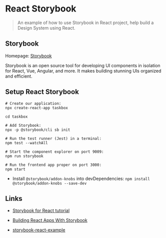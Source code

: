 # React Storybook

> An example of how to use Storybook in React project, help build a Design System using React.

## Storybook

Homepage: [Storybook](https://storybook.js.org/)

Storybook is an open source tool for developing UI components in isolation for React, Vue, Angular, and more. It makes building stunning UIs organized and efficient.

## Setup React Storybook

```
# Create our application:
npx create-react-app taskbox

cd taskbox

# Add Storybook:
npx -p @storybook/cli sb init
```

```
# Run the test runner (Jest) in a terminal:
npm test --watchAll

# Start the component explorer on port 9009:
npm run storybook

# Run the frontend app proper on port 3000:
npm start
```

- Install `@storybook/addon-knobs` into devDependencies: `npm install @storybook/addon-knobs --save-dev`

## Links

- [Storybook for React tutorial](https://www.learnstorybook.com/intro-to-storybook/react/en/get-started/)

- [Building React Apps With Storybook](https://www.smashingmagazine.com/2020/09/building-react-apps-storybook/)

- [storybook-react-example](https://github.com/smashingmagazine/storybook-react-example/)
